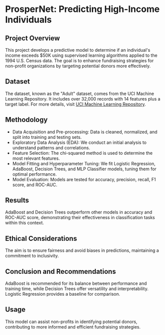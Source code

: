 # ProsperNet: Predicting High-Income Individuals

## Project Overview
This project develops a predictive model to determine if an individual's income exceeds $50K using supervised learning algorithms applied to the 1994 U.S. Census data. The goal is to enhance fundraising strategies for non-profit organizations by targeting potential donors more effectively.

## Dataset
The dataset, known as the "Adult" dataset, comes from the UCI Machine Learning Repository. It includes over 32,000 records with 14 features plus a target label. For more details, visit [UCI Machine Learning Repository](https://archive.ics.uci.edu/dataset/20/census+income).

## Methodology
- Data Acquisition and Pre-processing: Data is cleaned, normalized, and split into training and testing sets.
- Exploratory Data Analysis (EDA): We conduct an initial analysis to understand patterns and correlations.
- Feature Selection: The chi-squared method is used to determine the most relevant features.
- Model Fitting and Hyperparameter Tuning: We fit Logistic Regression, AdaBoost, Decision Trees, and MLP Classifier models, tuning them for optimal performance.
- Model Evaluation: Models are tested for accuracy, precision, recall, F1 score, and ROC-AUC.

## Results
AdaBoost and Decision Trees outperform other models in accuracy and ROC-AUC score, demonstrating their effectiveness in classification tasks within this context.

## Ethical Considerations
The aim is to ensure fairness and avoid biases in predictions, maintaining a commitment to inclusivity.

## Conclusion and Recommendations
AdaBoost is recommended for its balance between performance and training time, while Decision Trees offer versatility and interpretability. Logistic Regression provides a baseline for comparison.

## Usage
This model can assist non-profits in identifying potential donors, contributing to more informed and efficient fundraising strategies.

